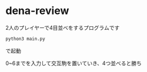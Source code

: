 # dena-review
2人のプレイヤーで4目並べをするプログラムです

```bash
python3 main.py
```

で起動

0~6までを入力して交互駒を置いていき、4つ並べると勝ち
